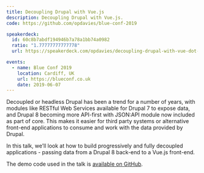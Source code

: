 ```yaml
---
title: Decoupling Drupal with Vue.js
description: Decoupling Drupal with Vue.js.
code: https://github.com/opdavies/blue-conf-2019

speakerdeck:
  id: 60c8b7abdf194946b7a78a1bb74a0982
  ratio: "1.77777777777778"
  url: https://speakerdeck.com/opdavies/decoupling-drupal-with-vue-dot-js

events:
  - name: Blue Conf 2019
    location: Cardiff, UK
    url: https://blueconf.co.uk
    date: 2019-06-07
---
```


Decoupled or headless Drupal has been a trend for a number of years, with modules like RESTful Web Services available for Drupal 7 to expose data, and Drupal 8 becoming more API-first with JSON:API module now included as part of core. This makes it easier for third party systems or alternative front-end applications to consume and work with the data provided by Drupal.

In this talk, we’ll look at how to build progressively and fully decoupled applications - passing data from a Drupal 8 back-end to a Vue.js front-end.

The demo code used in the talk is [available on GitHub](https://github.com/opdavies/blue-conf-2019 "View the demo code for this talk on GitHub.").

